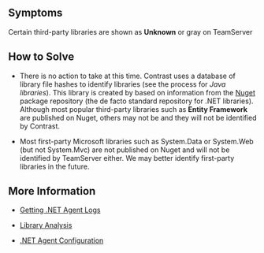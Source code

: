 <!--
title: "TeamServer Does Not Recognize Third Party .NET Libraries"
description: "Troubleshooting guide for .NET agent issues"
tags: "libraries troubleshoot agent .Net"
-->


## Symptoms

Certain third-party libraries are shown as **Unknown** or gray on TeamServer

## How to Solve

* There is no action to take at this time. Contrast uses a database of library file hashes to identify libraries (see the process for *Java libraries*). This library is created by based on information from the [Nuget](https://www.nuget.org/) package repository (the de facto standard repository for .NET libraries).  Although most popular third-party libraries such as **Entity Framework** are  published on Nuget, others may not be and they will not be identified by Contrast.  

* Most first-party Microsoft libraries such as System.Data or System.Web (but not System.Mvc) are not published on Nuget and will not be identified by TeamServer either. We may better identify first-party libraries in the future.


## More Information

* [Getting .NET Agent Logs](troubleshooting_net.html#logs)

* [Library Analysis](user_libraries.html#analysis)

* [.NET Agent Configuration](installation_netconfig.html#config)


